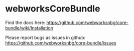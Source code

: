webworksCoreBundle
=

Find the docs here: https://github.com/webworksnbg/core-bundle/wiki/Installation

Please report bugs as issues in github: https://github.com/webworksnbg/core-bundle/issues
